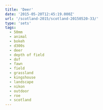 ```yaml
---
title: 'Deer'
date: '2015-05-20T12:45:19.000Z'
url: '/scotland-2015/scotland-20150520-33/'
type: 'sets'
tags:
  - 50mm
  - animal
  - bokeh
  - d300s
  - deer
  - depth of field
  - dof
  - fawn
  - field
  - grassland
  - kingshouse
  - landscape
  - nikon
  - outdoor
  - roe
  - scotland
---
```

